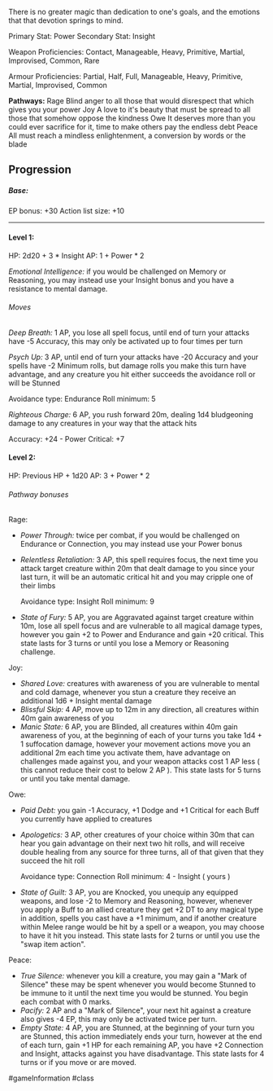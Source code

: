 There is no greater magic than dedication to one's goals, and the emotions that that devotion springs to mind. 

Primary Stat: Power
Secondary Stat: Insight

Weapon Proficiencies: Contact, Manageable, Heavy, Primitive, Martial, Improvised, Common, Rare

Armour Proficiencies: Partial, Half, Full, Manageable, Heavy, Primitive, Martial, Improvised, Common

**Pathways:**
Rage
	Blind anger to all those that would disrespect that which gives you your power
Joy
	A love to it's beauty that must be spread to all those that somehow oppose the kindness
Owe
	It deserves more than you could ever sacrifice for it, time to make others pay the endless debt
Peace
	 All must reach a mindless enlightenment, a conversion by words or the blade

## Progression

##### Base:
EP bonus: +30
Action list size: +10

---
#### Level 1:

HP: 2d20 + 3 * Insight
AP: 1 + Power * 2

*Emotional Intelligence:* if you would be challenged on Memory or Reasoning, you may instead use your Insight bonus and you have a resistance to mental damage.
###### Moves
*Deep Breath:* 1 AP, you lose all spell focus, until end of turn your attacks have -5 Accuracy, this may only be activated up to four times per turn

*Psych Up:* 3 AP, until end of turn your attacks have -20 Accuracy and your spells have -2 Minimum rolls, but damage rolls you make this turn have advantage, and any creature you hit either succeeds the avoidance roll or will be Stunned

Avoidance type: Endurance
Roll minimum: 5

*Righteous Charge:* 6 AP, you rush forward 20m, dealing 1d4 bludgeoning damage to any creatures in your way that the attack hits

Accuracy: +24 - Power
Critical: +7

#### Level 2:

HP: Previous HP + 1d20
AP: 3 + Power * 2

###### Pathway bonuses

Rage: 
- *Power Through:* twice per combat, if you would be challenged on Endurance or Connection, you may instead use your Power bonus
- *Relentless Retaliation:* 3 AP, this spell requires focus, the next time you attack target creature within 20m that dealt damage to you since your last turn, it will be an automatic critical hit and you may cripple one of their limbs

  Avoidance type: Insight
  Roll minimum: 9

- *State of Fury:* 5 AP, you are Aggravated against target creature within 10m, lose all spell focus and are vulnerable to all magical damage types, however you gain +2 to Power and Endurance and gain +20 critical. This state lasts for 3 turns or until you lose a Memory or Reasoning challenge.

Joy:
- *Shared Love:* creatures with awareness of you are vulnerable to mental and cold damage, whenever you stun a creature they receive an additional 1d6 + Insight mental damage
- *Blissful Skip:* 4 AP, move up to 12m in any direction, all creatures within 40m gain awareness of you
- *Manic State:* 6 AP, you are Blinded, all creatures within 40m gain awareness of you, at the beginning of each of your turns you take 1d4 + 1 suffocation damage, however your movement actions move you an additional 2m each time you activate them, have advantage on challenges made against you, and your weapon attacks cost 1 AP less ( this cannot reduce their cost to below 2 AP ). This state lasts for 5 turns or until you take mental damage.

Owe:
- *Paid Debt:* you gain -1 Accuracy, +1 Dodge and +1 Critical for each Buff you currently have applied to creatures
- *Apologetics:* 3 AP, other creatures of your choice within 30m that can hear you gain advantage on their next two hit rolls, and will receive double healing from any source for three turns, all of that given that they succeed the hit roll

  Avoidance type: Connection
  Roll minimum: 4 - Insight ( yours )

- *State of Guilt:* 3 AP, you are Knocked, you unequip any equipped weapons, and lose -2 to Memory and Reasoning, however, whenever you apply a Buff to an allied creature they get +2 DT to any magical type in addition, spells you cast have a +1 minimum, and if another creature within Melee range would be hit by a spell or a weapon, you may choose to have it hit you instead. This state lasts for 2 turns or until you use the "swap item action".

Peace:
- *True Silence:* whenever you kill a creature, you may gain a "Mark of Silence" these may be spent whenever you would become Stunned to be immune to it until the next time you would be stunned. You begin each combat with 0 marks.
- *Pacify:* 2 AP and a "Mark of Silence", your next hit against a creature also gives -4 EP, this may only be activated twice per turn.
- *Empty State:* 4 AP, you are Stunned, at the beginning of your turn you are Stunned, this action immediately ends your turn, however at the end of each turn, gain +1 HP for each remaining AP, you have +2 Connection and Insight, attacks against you have disadvantage. This state lasts for 4 turns or if you move or are moved.

#gameInformation #class